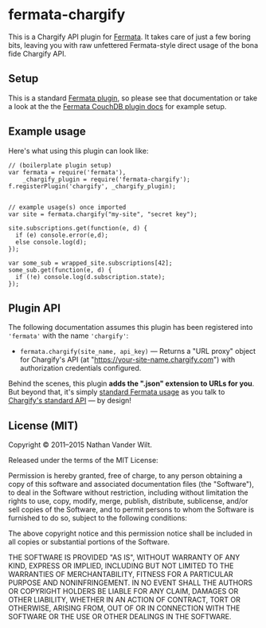 # fermata-chargify

This is a Chargify API plugin for [Fermata](https://github.com/natevw/fermata). It takes care of just a few boring bits, leaving you with raw unfettered Fermata-style direct usage of the bona fide Chargify API.


## Setup

This is a standard [Fermata plugin](https://github.com/natevw/fermata#plugins), so please see that documentation or take a look at the the [Fermata CouchDB plugin docs](https://github.com/natevw/fermata-couchdb#setup) for example setup.


## Example usage

Here's what using this plugin can look like:

    // (boilerplate plugin setup)
    var fermata = require('fermata'),
        _chargify_plugin = require('fermata-chargify');
    f.registerPlugin('chargify', _chargify_plugin);
    
    
    // example usage(s) once imported
    var site = fermata.chargify("my-site", "secret key");
    
    site.subscriptions.get(function(e, d) {
      if (e) console.error(e,d);
      else console.log(d);
    });
    
    var some_sub = wrapped_site.subscriptions[42];
    some_sub.get(function(e, d) {
      if (!e) console.log(d.subscription.state);
    });
    
    
## Plugin API

The following documentation assumes this plugin has been registered into `'fermata'` with the name `'chargify'`:

- `fermata.chargify(site_name, api_key)` — Returns a "URL proxy" object for Chargify's API (at "https://your-site-name.chargify.com") with authorization credentials configured.

Behind the scenes, this plugin **adds the ".json" extension to URLs for you**. But beyond that, it's simply [standard Fermata usage](https://github.com/natevw/fermata#complete-documentation) as you talk to [Chargify's standard API](http://docs.chargify.com/api-resources) — by design!


## License (MIT)

Copyright © 2011–2015 Nathan Vander Wilt.

Released under the terms of the MIT License:

Permission is hereby granted, free of charge, to any person obtaining a copy
of this software and associated documentation files (the "Software"), to deal
in the Software without restriction, including without limitation the rights
to use, copy, modify, merge, publish, distribute, sublicense, and/or sell
copies of the Software, and to permit persons to whom the Software is
furnished to do so, subject to the following conditions:

The above copyright notice and this permission notice shall be included in
all copies or substantial portions of the Software.

THE SOFTWARE IS PROVIDED "AS IS", WITHOUT WARRANTY OF ANY KIND, EXPRESS OR
IMPLIED, INCLUDING BUT NOT LIMITED TO THE WARRANTIES OF MERCHANTABILITY,
FITNESS FOR A PARTICULAR PURPOSE AND NONINFRINGEMENT. IN NO EVENT SHALL THE
AUTHORS OR COPYRIGHT HOLDERS BE LIABLE FOR ANY CLAIM, DAMAGES OR OTHER
LIABILITY, WHETHER IN AN ACTION OF CONTRACT, TORT OR OTHERWISE, ARISING FROM,
OUT OF OR IN CONNECTION WITH THE SOFTWARE OR THE USE OR OTHER DEALINGS IN
THE SOFTWARE.
